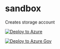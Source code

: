 # sandbox

Creates storage account

[![Deploy to Azure](http://azuredeploy.net/deploybutton.png)](https://portal.azure.com/#create/Microsoft.Template/uri/https%3A%2F%2Fraw.githubusercontent.com%2Fjomolesk%2Fsandbox%2Fmaster%2Fstorage%2Fazuredeploy.json)

[![Deploy to Azure Gov](http://azuredeploy.net/AzureGov.png)](https://portal.azure.us/#create/Microsoft.Template/uri/https%3A%2F%2Fraw.githubusercontent.com%2Fjomolesk%2Fsandbox%2Fmaster%2Fstorage%2Fazuredeploy-gov.json)

